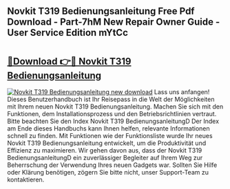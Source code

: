 ## Novkit T319 Bedienungsanleitung Free Pdf Download - Part-7hM New Repair Owner Guide - User Service Edition mYtCc

# <h2><a href="http://df5ix1b.blite.top/?on=Novkit+T319+Bedienungsanleitung">🔗Download 👉🔴 Novkit T319 Bedienungsanleitung</a></h2>

[![Novkit T319 Bedienungsanleitung new download](https://i.imgur.com/lujVjoI.png)](http://df5ix1b.blite.top/?on=Novkit+T319+Bedienungsanleitung)
Lass uns anfangen! Dieses Benutzerhandbuch ist Ihr Reisepass in die Welt der Möglichkeiten mit Ihrem neuen Novkit T319 Bedienungsanleitung. Machen Sie sich mit den Funktionen, dem Installationsprozess und den Betriebsrichtlinien vertraut. Bitte beachten Sie den Index Novkit T319 BedienungsanleitungD Der Index am Ende dieses Handbuchs kann Ihnen helfen, relevante Informationen schnell zu finden. Mit Funktionen wie der Funktionsliste wurde Ihr neues Novkit T319 Bedienungsanleitung entwickelt, um die Produktivität und Effizienz zu maximieren. Wir gehen davon aus, dass der Novkit T319 BedienungsanleitungD ein zuverlässiger Begleiter auf Ihrem Weg zur Beherrschung der Verwendung Ihres neuen Gadgets war. Sollten Sie Hilfe oder Klärung benötigen, zögern Sie bitte nicht, unser Support-Team zu kontaktieren.

